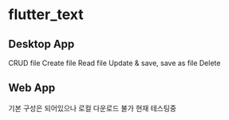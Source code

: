 # flutter_text


## Desktop App 
CRUD
file Create
file Read
file Update & save, save as
file Delete


## Web App
기본 구성은 되어있으나 로컬 다운로드 불가
현재 테스팅중
